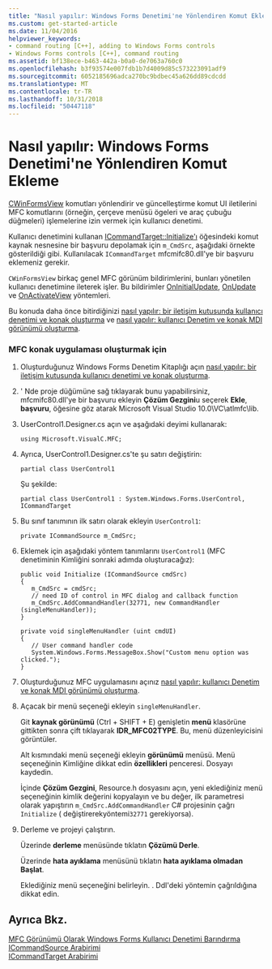 ```yaml
---
title: "Nasıl yapılır: Windows Forms Denetimi'ne Yönlendiren Komut Ekleme"
ms.custom: get-started-article
ms.date: 11/04/2016
helpviewer_keywords:
- command routing [C++], adding to Windows Forms controls
- Windows Forms controls [C++], command routing
ms.assetid: bf138ece-b463-442a-b0a0-de7063a760c0
ms.openlocfilehash: b3f93574e007fdb1b7d4009d85c573223091adf9
ms.sourcegitcommit: 6052185696adca270bc9bdbec45a626dd89cdcdd
ms.translationtype: MT
ms.contentlocale: tr-TR
ms.lasthandoff: 10/31/2018
ms.locfileid: "50447118"
---
```

# <a name="how-to-add-command-routing-to-the-windows-forms-control"></a>Nasıl yapılır: Windows Forms Denetimi'ne Yönlendiren Komut Ekleme

[CWinFormsView](../mfc/reference/cwinformsview-class.md) komutları yönlendirir ve güncelleştirme komut UI iletilerini MFC komutlarını (örneğin, çerçeve menüsü ögeleri ve araç çubuğu düğmeleri) işlemelerine izin vermek için kullanıcı denetimi.

Kullanıcı denetimini kullanan [ICommandTarget::Initialize'ı](../mfc/reference/icommandtarget-interface.md#initialize) öğesindeki komut kaynak nesnesine bir başvuru depolamak için `m_CmdSrc`, aşağıdaki örnekte gösterildiği gibi. Kullanılacak `ICommandTarget` mfcmifc80.dll'ye bir başvuru eklemeniz gerekir.

`CWinFormsView` birkaç genel MFC görünüm bildirimlerini, bunları yönetilen kullanıcı denetimine ileterek işler. Bu bildirimler [OnInitialUpdate](../mfc/reference/iview-interface.md#oninitialupdate), [OnUpdate](../mfc/reference/iview-interface.md#onupdate) ve [OnActivateView](../mfc/reference/iview-interface.md#onactivateview) yöntemleri.

Bu konuda daha önce bitirdiğinizi [nasıl yapılır: bir iletişim kutusunda kullanıcı denetimi ve konak oluşturma](../dotnet/how-to-create-the-user-control-and-host-in-a-dialog-box.md) ve [nasıl yapılır: kullanıcı Denetim ve konak MDI görünümü oluşturma](../dotnet/how-to-create-the-user-control-and-host-mdi-view.md).

### <a name="to-create-the-mfc-host-application"></a>MFC konak uygulaması oluşturmak için

1. Oluşturduğunuz Windows Forms Denetim Kitaplığı açın [nasıl yapılır: bir iletişim kutusunda kullanıcı denetimi ve konak oluşturma](../dotnet/how-to-create-the-user-control-and-host-in-a-dialog-box.md).

1. ' Nde proje düğümüne sağ tıklayarak bunu yapabilirsiniz, mfcmifc80.dll'ye bir başvuru ekleyin **Çözüm Gezgini**u seçerek **Ekle**, **başvuru**, öğesine göz atarak Microsoft Visual Studio 10.0\VC\atlmfc\lib.

1. UserControl1.Designer.cs açın ve aşağıdaki deyimi kullanarak:

    ```
    using Microsoft.VisualC.MFC;
    ```

1. Ayrıca, UserControl1.Designer.cs'te şu satırı değiştirin:

    ```
    partial class UserControl1
    ```

   Şu şekilde:

    ```
    partial class UserControl1 : System.Windows.Forms.UserControl, ICommandTarget
    ```

1. Bu sınıf tanımının ilk satırı olarak ekleyin `UserControl1`:

    ```
    private ICommandSource m_CmdSrc;
    ```

1. Eklemek için aşağıdaki yöntem tanımlarını `UserControl1` (MFC denetiminin Kimliğini sonraki adımda oluşturacağız):

    ```
    public void Initialize (ICommandSource cmdSrc)
    {
       m_CmdSrc = cmdSrc;
       // need ID of control in MFC dialog and callback function
       m_CmdSrc.AddCommandHandler(32771, new CommandHandler (singleMenuHandler));
    }

    private void singleMenuHandler (uint cmdUI)
    {
       // User command handler code
       System.Windows.Forms.MessageBox.Show("Custom menu option was clicked.");
    }
    ```

1. Oluşturduğunuz MFC uygulamasını açınız [nasıl yapılır: kullanıcı Denetim ve konak MDI görünümü oluşturma](../dotnet/how-to-create-the-user-control-and-host-mdi-view.md).

1. Açacak bir menü seçeneği ekleyin `singleMenuHandler`.

   Git **kaynak görünümü** (Ctrl + SHIFT + E) genişletin **menü** klasörüne gittikten sonra çift tıklayarak **IDR_MFC02TYPE**. Bu, menü düzenleyicisini görüntüler.

   Alt kısmındaki menü seçeneği ekleyin **görünümü** menüsü. Menü seçeneğinin Kimliğine dikkat edin **özellikleri** penceresi. Dosyayı kaydedin.

   İçinde **Çözüm Gezgini**, Resource.h dosyasını açın, yeni eklediğiniz menü seçeneğinin kimlik değerini kopyalayın ve bu değer, ilk parametresi olarak yapıştırın `m_CmdSrc.AddCommandHandler` C# projesinin çağrı `Initialize` ( değiştirerekyöntemi`32771` gerekiyorsa).

9. Derleme ve projeyi çalıştırın.

   Üzerinde **derleme** menüsünde tıklatın **Çözümü Derle**.

   Üzerinde **hata ayıklama** menüsünü tıklatın **hata ayıklama olmadan Başlat**.

   Eklediğiniz menü seçeneğini belirleyin. . Ddl'deki yöntemin çağrıldığına dikkat edin.

## <a name="see-also"></a>Ayrıca Bkz.

[MFC Görünümü Olarak Windows Forms Kullanıcı Denetimi Barındırma](../dotnet/hosting-a-windows-forms-user-control-as-an-mfc-view.md)<br/>
[ICommandSource Arabirimi](../mfc/reference/icommandsource-interface.md)<br/>
[ICommandTarget Arabirimi](../mfc/reference/icommandtarget-interface.md)
